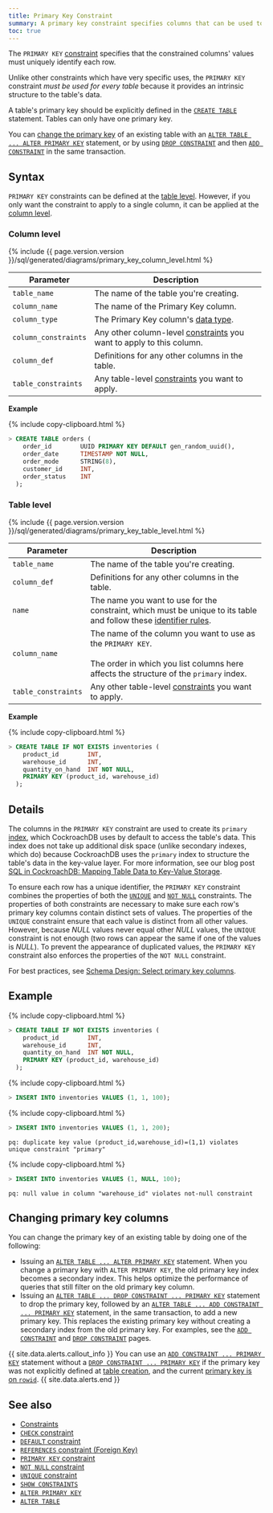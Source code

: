 ```yaml
---
title: Primary Key Constraint
summary: A primary key constraint specifies columns that can be used to uniquely identify rows in a table.
toc: true
---
```


The `PRIMARY KEY` [constraint](constraints.html) specifies that the constrained columns' values must uniquely identify each row.

Unlike other constraints which have very specific uses, the `PRIMARY KEY` constraint *must be used for every table* because it provides an intrinsic structure to the table's data.

A table's primary key should be explicitly defined in the [`CREATE TABLE`](create-table.html) statement. Tables can only have one primary key.

You can [change the primary key](#changing-primary-key-columns) of an existing table with an [`ALTER TABLE ... ALTER PRIMARY KEY`](alter-primary-key.html) statement, or by using [`DROP CONSTRAINT`](drop-constraint.html) and then [`ADD CONSTRAINT`](add-constraint.html) in the same transaction.

## Syntax

`PRIMARY KEY` constraints can be defined at the [table level](#table-level). However, if you only want the constraint to apply to a single column, it can be applied at the [column level](#column-level).

### Column level

<div>
{%  include {{  page.version.version  }}/sql/generated/diagrams/primary_key_column_level.html %}
</div>

 Parameter | Description
-----------|-------------
 `table_name` | The name of the table you're creating.
 `column_name` | The name of the Primary Key column.
 `column_type` | The Primary Key column's [data type](data-types.html).
 `column_constraints` | Any other column-level [constraints](constraints.html) you want to apply to this column.
 `column_def` | Definitions for any other columns in the table.
 `table_constraints` | Any table-level [constraints](constraints.html) you want to apply.

**Example**

{%  include copy-clipboard.html %}
~~~ sql
> CREATE TABLE orders (
    order_id        UUID PRIMARY KEY DEFAULT gen_random_uuid(),
    order_date      TIMESTAMP NOT NULL,
    order_mode      STRING(8),
    customer_id     INT,
    order_status    INT
  );
~~~

### Table level

<div>
{%  include {{  page.version.version  }}/sql/generated/diagrams/primary_key_table_level.html %}
</div>

 Parameter | Description
-----------|-------------
 `table_name` | The name of the table you're creating.
 `column_def` | Definitions for any other columns in the table.
 `name` | The name you want to use for the constraint, which must be unique to its table and follow these [identifier rules](keywords-and-identifiers.html#identifiers).
 `column_name` | The name of the column you want to use as the `PRIMARY KEY`.<br/><br/>The order in which you list columns here affects the structure of the `primary` index.
 `table_constraints` | Any other table-level [constraints](constraints.html) you want to apply.

**Example**

{%  include copy-clipboard.html %}
~~~ sql
> CREATE TABLE IF NOT EXISTS inventories (
    product_id        INT,
    warehouse_id      INT,
    quantity_on_hand  INT NOT NULL,
    PRIMARY KEY (product_id, warehouse_id)
  );
~~~

## Details

The columns in the `PRIMARY KEY` constraint are used to create its `primary` [index](indexes.html), which CockroachDB uses by default to access the table's data. This index does not take up additional disk space (unlike secondary indexes, which do) because CockroachDB uses the `primary` index to structure the table's data in the key-value layer. For more information, see our blog post [SQL in CockroachDB: Mapping Table Data to Key-Value Storage](https://www.cockroachlabs.com/blog/sql-in-cockroachdb-mapping-table-data-to-key-value-storage/).

To ensure each row has a unique identifier, the `PRIMARY KEY` constraint combines the properties of both the [`UNIQUE`](unique.html) and [`NOT NULL`](not-null.html) constraints. The properties of both constraints are necessary to make sure each row's primary key columns contain distinct sets of values. The properties of the `UNIQUE` constraint ensure that each value is distinct from all other values. However, because *NULL* values never equal other *NULL* values, the `UNIQUE` constraint is not enough (two rows can appear the same if one of the values is *NULL*). To prevent the appearance of duplicated values, the `PRIMARY KEY` constraint also enforces the properties of the `NOT NULL` constraint.

For best practices, see [Schema Design: Select primary key columns](schema-design-table.html#select-primary-key-columns).

## Example

{%  include copy-clipboard.html %}
~~~ sql
> CREATE TABLE IF NOT EXISTS inventories (
    product_id        INT,
    warehouse_id      INT,
    quantity_on_hand  INT NOT NULL,
    PRIMARY KEY (product_id, warehouse_id)
  );
~~~

{%  include copy-clipboard.html %}
~~~ sql
> INSERT INTO inventories VALUES (1, 1, 100);
~~~

{%  include copy-clipboard.html %}
~~~ sql
> INSERT INTO inventories VALUES (1, 1, 200);
~~~

~~~
pq: duplicate key value (product_id,warehouse_id)=(1,1) violates unique constraint "primary"
~~~

{%  include copy-clipboard.html %}
~~~ sql
> INSERT INTO inventories VALUES (1, NULL, 100);
~~~

~~~
pq: null value in column "warehouse_id" violates not-null constraint
~~~

## Changing primary key columns

You can change the primary key of an existing table by doing one of the following:

- Issuing an [`ALTER TABLE ... ALTER PRIMARY KEY`](alter-primary-key.html) statement. When you change a primary key with `ALTER PRIMARY KEY`, the old primary key index becomes a secondary index. This helps optimize the performance of queries that still filter on the old primary key column.
- Issuing an [`ALTER TABLE ... DROP CONSTRAINT ... PRIMARY KEY`](drop-constraint.html) statement to drop the primary key, followed by an [`ALTER TABLE ... ADD CONSTRAINT ... PRIMARY KEY`](add-constraint.html) statement, in the same transaction, to add a new primary key. This replaces the existing primary key without creating a secondary index from the old primary key. For examples, see the [`ADD CONSTRAINT`](add-constraint.html#examples) and [`DROP CONSTRAINT`](drop-constraint.html#examples) pages.

{{ site.data.alerts.callout_info }}
You can use an [`ADD CONSTRAINT ... PRIMARY KEY`](add-constraint.html) statement without a [`DROP CONSTRAINT ... PRIMARY KEY`](drop-constraint.html) if the primary key was not explicitly defined at [table creation](create-table.html), and the current [primary key is on `rowid`](indexes.html#creation).
{{ site.data.alerts.end }}

## See also

- [Constraints](constraints.html)
- [`CHECK` constraint](check.html)
- [`DEFAULT` constraint](default-value.html)
- [`REFERENCES` constraint (Foreign Key)](foreign-key.html)
- [`PRIMARY KEY` constraint](primary-key.html)
- [`NOT NULL` constraint](not-null.html)
- [`UNIQUE` constraint](unique.html)
- [`SHOW CONSTRAINTS`](show-constraints.html)
- [`ALTER PRIMARY KEY`](alter-primary-key.html)
- [`ALTER TABLE`](alter-table.html)
